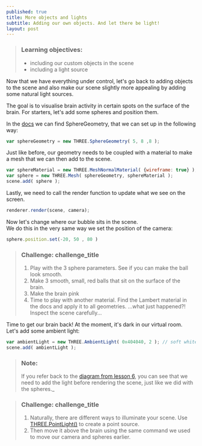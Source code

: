 ```yaml
---
published: true
title: More objects and lights
subtitle: Adding our own objects. And let there be light!
layout: post
---
```


> ### Learning objectives:
>
> * including our custom objects in the scene
> * including a light source

Now that we have everything under control, let's go back to adding objects to the scene and also make our scene slightly more appealing by adding some natural light sources.

The goal is to visualise brain activity in certain spots on the surface of the brain. For starters, let's add some spheres and position them.

In the [docs](https://threejs.org/docs/) we can find SphereGeometry, that we can set up in the following way:

```js
var sphereGeometry = new THREE.SphereGeometry( 5, 8 ,8 );
```

Just like before, our geometry needs to be coupled with a material to make a mesh that we can then add to the scene.  

```js
var sphereMaterial = new THREE.MeshNormalMaterial( {wireframe: true} );
var sphere = new THREE.Mesh( sphereGeometry, sphereMaterial );
scene.add( sphere );
```

Lastly, we need to call the render function to update what we see on the screen.

```js
renderer.render(scene, camera);
```

Now let's change where our bubble sits in the scene.  
We do this in the very same way we set the position of the camera:

```js
sphere.position.set(-20, 50 , 80 )
```

> ### Challenge: challenge_title
>
> 1. Play with the 3 sphere parameters. See if you can make the ball look smooth.
> 1. Make 3 smooth, small, red balls that sit on the surface of the brain.
> 1. Make the brain pink
> 1. Time to play with another material. Find the Lambert material in the docs and apply it to all geometries.
> ...what just happened?! Inspect the scene carefully...

Time to get our brain back!
At the moment, it's dark in our virtual room. Let's add some ambient light:

```js
var ambientLight = new THREE.AmbientLight( 0x404040, 2 ); // soft white ambient light
scene.add( ambientLight );
```

> ### Note:
> If you refer back to the [diagram from lesson 6](../images/flow.png), you can see that we need to add the light before rendering the scene, just like we did with the spheres._


> ### Challenge: challenge_title
>
> 1. Naturally, there are different ways to illuminate your scene. Use [THREE.PointLight()](https://threejs.org/docs/#api/lights/PointLight) to create a point source.
> 1. Then move it above the brain using the same command we used to move our camera and spheres earlier.


<!--

links: [https://threejs.org/examples](https://threejs.org/examples)

code:
```html
	<script type="text/javascript" src="OrbitControls.js"></script>
```

challenges:

> ### Challenge: Playing with libraries
>
> Find and include the "trackball" controls in the ThreeJS examples following the steps above and explore how they are different.  

-->
